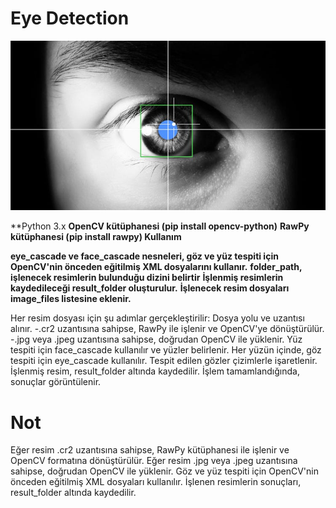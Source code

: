 # Eye Detection

![App Screenshot](https://github.com/firengizz099/eyedetection/blob/main/1_tJPP3eRByPdZSNsDftreMw.jpg?raw=true)

**Python 3.x
**OpenCV kütüphanesi (pip install opencv-python)**
**RawPy kütüphanesi (pip install rawpy)
Kullanım**

**eye_cascade ve face_cascade nesneleri, göz ve yüz tespiti için OpenCV'nin önceden eğitilmiş XML dosyalarını kullanır.**
**folder_path, işlenecek resimlerin bulunduğu dizini belirtir**
**İşlenmiş resimlerin kaydedileceği result_folder oluşturulur.**
**İşlenecek resim dosyaları image_files listesine eklenir.**

Her resim dosyası için şu adımlar gerçekleştirilir:
Dosya yolu ve uzantısı alınır.
-.cr2 uzantısına sahipse, RawPy ile işlenir ve OpenCV'ye dönüştürülür.
-.jpg veya .jpeg uzantısına sahipse, doğrudan OpenCV ile yüklenir.
Yüz tespiti için face_cascade kullanılır ve yüzler belirlenir.
Her yüzün içinde, göz tespiti için eye_cascade kullanılır.
Tespit edilen gözler çizimlerle işaretlenir.
İşlenmiş resim, result_folder altında kaydedilir.
İşlem tamamlandığında, sonuçlar görüntülenir.

# Not
Eğer resim .cr2 uzantısına sahipse, RawPy kütüphanesi ile işlenir ve OpenCV formatına dönüştürülür.
Eğer resim .jpg veya .jpeg uzantısına sahipse, doğrudan OpenCV ile yüklenir.
Göz ve yüz tespiti için OpenCV'nin önceden eğitilmiş XML dosyaları kullanılır.
İşlenen resimlerin sonuçları, result_folder altında kaydedilir.
